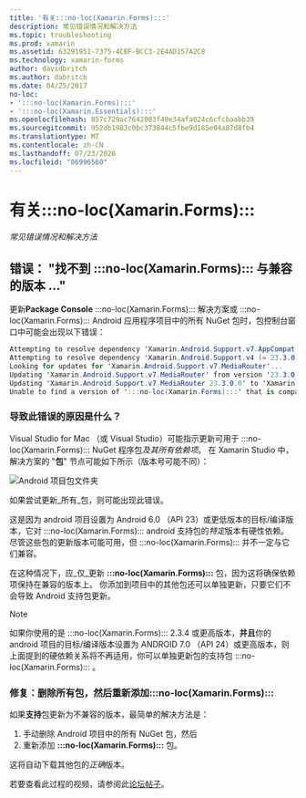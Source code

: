 ```yaml
---
title: '有关:::no-loc(Xamarin.Forms):::'
description: 常见错误情况和解决方法
ms.topic: troubleshooting
ms.prod: xamarin
ms.assetid: 63291951-7375-4CBF-BCC3-2E4AD157A2C8
ms.technology: xamarin-forms
author: davidbritch
ms.author: dabritch
ms.date: 04/25/2017
no-loc:
- ':::no-loc(Xamarin.Forms):::'
- ':::no-loc(Xamarin.Essentials):::'
ms.openlocfilehash: 857c729ac7642003f40e34afa024c6cfcbaabb39
ms.sourcegitcommit: 952db1983c0bc373844c5fbe9d185e04a87d8fb4
ms.translationtype: MT
ms.contentlocale: zh-CN
ms.lasthandoff: 07/23/2020
ms.locfileid: "86996560"
---
```

# <a name="troubleshooting-no-locxamarinforms"></a>有关:::no-loc(Xamarin.Forms):::

_常见错误情况和解决方法_

## <a name="error-unable-to-find-a-version-of-no-locxamarinforms-compatible-with"></a>错误： "找不到 :::no-loc(Xamarin.Forms)::: 与兼容的版本 ..."

更新**Package Console** :::no-loc(Xamarin.Forms)::: 解决方案或 :::no-loc(Xamarin.Forms)::: Android 应用程序项目中的所有 NuGet 包时，包控制台窗口中可能会出现以下错误：

```csharp
Attempting to resolve dependency 'Xamarin.Android.Support.v7.AppCompat (= 23.3.0.0)'.
Attempting to resolve dependency 'Xamarin.Android.Support.v4 (= 23.3.0.0)'.
Looking for updates for 'Xamarin.Android.Support.v7.MediaRouter'...
Updating 'Xamarin.Android.Support.v7.MediaRouter' from version '23.3.0.0' to '23.3.1.0' in project 'Todo.Droid'.
Updating 'Xamarin.Android.Support.v7.MediaRouter 23.3.0.0' to 'Xamarin.Android.Support.v7.MediaRouter 23.3.1.0' failed.
Unable to find a version of ':::no-loc(Xamarin.Forms):::' that is compatible with 'Xamarin.Android.Support.v7.MediaRouter 23.3.0.0'.
```

### <a name="what-causes-this-error"></a>导致此错误的原因是什么？

Visual Studio for Mac （或 Visual Studio）可能指示更新可用于 :::no-loc(Xamarin.Forms)::: NuGet 程序包*及其所有依赖项*。 在 Xamarin Studio 中，解决方案的 "**包**" 节点可能如下所示（版本号可能不同）：

![Android 项目包文件夹](images/updates-available.png)

如果尝试更新_所有_包，则可能出现此错误。

这是因为 android 项目设置为 Android 6.0 （API 23）或更低版本的目标/编译版本，它对 :::no-loc(Xamarin.Forms)::: android 支持包的*特定*版本有硬性依赖。 尽管这些包的更新版本可能可用，但 :::no-loc(Xamarin.Forms)::: 并不一定与它们兼容。

在这种情况下，应_仅_更新 **:::no-loc(Xamarin.Forms):::** 包，因为这将确保依赖项保持在兼容的版本上。 你添加到项目中的其他包还可以单独更新，只要它们不会导致 Android 支持包更新。

> [!NOTE]
> 如果你使用的是 :::no-loc(Xamarin.Forms)::: 2.3.4 或更高版本，**并且**你的 android 项目的目标/编译版本设置为 ANDROID 7.0 （API 24）或更高版本，则上面提到的硬依赖关系将不再适用，你可以单独更新包的支持包 :::no-loc(Xamarin.Forms)::: 。

### <a name="fix-remove-all-packages-and-re-add-no-locxamarinforms"></a>修复：删除所有包，然后重新添加:::no-loc(Xamarin.Forms):::

如果**支持**包更新为不兼容的版本，最简单的解决方法是：

1. 手动删除 Android 项目中的所有 NuGet 包，然后
2. 重新添加 **:::no-loc(Xamarin.Forms):::** 包。

这将自动下载其他包的*正确*版本。

若要查看此过程的视频，请参阅此[论坛帖子](https://forums.xamarin.com/discussion/comment/170012/#Comment_170012)。
